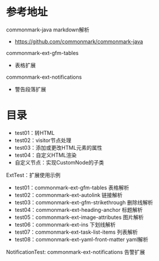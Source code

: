 # 参考地址
commonmark-java markdown解析
- https://github.com/commonmark/commonmark-java

commonmark-ext-gfm-tables
- 表格扩展

commonmark-ext-notifications
- 警告段落扩展

# 目录
- test01：转HTML
- test02：visitor节点处理
- test03：添加或更改HTML元素的属性
- test04：自定义HTML渲染
- 自定义节点：实现CustomNode的子类

ExtTest：扩展使用示例
- test01：commonmark-ext-gfm-tables 表格解析
- test02：commonmark-ext-autolink 链接解析
- test03：commonmark-ext-gfm-strikethrough 删除线解析
- test04：commonmark-ext-heading-anchor 标题解析
- test05：commonmark-ext-image-attributes 图片解析
- test06：commonmark-ext-ins 下划线解析
- test07：commonmark-ext-task-list-items 列表解析
- test08：commonmark-ext-yaml-front-matter yaml解析

NotificationTest: commonmark-ext-notifications 告警扩展